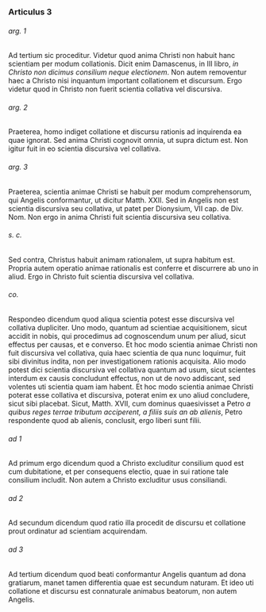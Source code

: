 ### Articulus 3

###### arg. 1
Ad tertium sic proceditur. Videtur quod anima Christi non habuit hanc scientiam per modum collationis. Dicit enim Damascenus, in III libro, *in Christo non dicimus consilium neque electionem*. Non autem removentur haec a Christo nisi inquantum important collationem et discursum. Ergo videtur quod in Christo non fuerit scientia collativa vel discursiva.

###### arg. 2
Praeterea, homo indiget collatione et discursu rationis ad inquirenda ea quae ignorat. Sed anima Christi cognovit omnia, ut supra dictum est. Non igitur fuit in eo scientia discursiva vel collativa.

###### arg. 3
Praeterea, scientia animae Christi se habuit per modum comprehensorum, qui Angelis conformantur, ut dicitur Matth. XXII. Sed in Angelis non est scientia discursiva seu collativa, ut patet per Dionysium, VII cap. de Div. Nom. Non ergo in anima Christi fuit scientia discursiva seu collativa.

###### s. c.
Sed contra, Christus habuit animam rationalem, ut supra habitum est. Propria autem operatio animae rationalis est conferre et discurrere ab uno in aliud. Ergo in Christo fuit scientia discursiva vel collativa.

###### co.
Respondeo dicendum quod aliqua scientia potest esse discursiva vel collativa dupliciter. Uno modo, quantum ad scientiae acquisitionem, sicut accidit in nobis, qui procedimus ad cognoscendum unum per aliud, sicut effectus per causas, et e converso. Et hoc modo scientia animae Christi non fuit discursiva vel collativa, quia haec scientia de qua nunc loquimur, fuit sibi divinitus indita, non per investigationem rationis acquisita. Alio modo potest dici scientia discursiva vel collativa quantum ad usum, sicut scientes interdum ex causis concludunt effectus, non ut de novo addiscant, sed volentes uti scientia quam iam habent. Et hoc modo scientia animae Christi poterat esse collativa et discursiva, poterat enim ex uno aliud concludere, sicut sibi placebat. Sicut, Matth. XVII, cum dominus quaesivisset a Petro *a quibus reges terrae tributum acciperent, a filiis suis an ab alienis*, Petro respondente quod ab alienis, conclusit, ergo liberi sunt filii.

###### ad 1
Ad primum ergo dicendum quod a Christo excluditur consilium quod est cum dubitatione, et per consequens electio, quae in sui ratione tale consilium includit. Non autem a Christo excluditur usus consiliandi.

###### ad 2
Ad secundum dicendum quod ratio illa procedit de discursu et collatione prout ordinatur ad scientiam acquirendam.

###### ad 3
Ad tertium dicendum quod beati conformantur Angelis quantum ad dona gratiarum, manet tamen differentia quae est secundum naturam. Et ideo uti collatione et discursu est connaturale animabus beatorum, non autem Angelis.

